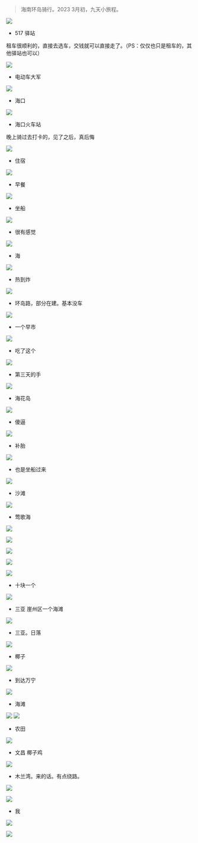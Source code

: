 
> 海南环岛骑行。2023 3月初，九天小旅程。

![](./images/c889819f96f40548d782a2dca43c5c4e.jpeg)


- 517 驿站

租车很顺利的，直接去选车，交钱就可以直接走了。（PS：仅仅也只是租车的，其他驿站也可以）

![](./images/8802bcfeed5a5e86ea448d41ba9dc6f8.jpeg)

- 电动车大军

![](./images/61071e26701fa5ed6a250230601d95f1.jpeg)

- 海口

![](./images/60e54345ee298480b03a2059a7c47743.jpeg)

- 海口火车站

晚上骑过去打卡的，见了之后，真后悔

![](./images/755dd8165206312bad3917c2a2ae2d35.jpeg)

- 住宿

![](./images/8f9d46ea73989ed0da7c000352f12bb5.jpeg)

- 早餐

![](./images/1c720086634b92056619ec0d0437b1f6.jpeg)

- 坐船

![](./images/98de6cd5bebcaba0c3e9e64882353156.jpeg)

- 很有感觉

![](./images/0f387fcf9613713baabcd0bb56e107ce.jpeg)

- 海 

![](./images/c4295442aa9d935b2f07290e0baf4878.jpeg)

- 热到炸

![](./images/8188ec01067e3d5b2e5e15fdb17ee7ac.jpeg)

- 环岛路，部分在建。基本没车

![](./images/bb482cf887d9b4d86950c165003d35b9.jpeg)

- 一个早市

![](./images/8ab84523208e5718344cf70ad737a2df.jpeg)

- 吃了这个

![](./images/c505ff4e230b54967ede3661ec75b0f9.jpeg)

- 第三天的手

![](./images/cba6924f08aae16c8afd22a84dfa5cda.jpeg)

- 海花岛

![](./images/f6aaffbe3683db601afb8ad7b9fa6b89.jpeg)

- 傻逼

![](./images/d7fa96b36c59dafa79f1ffade31e0ac8.jpeg)

- 补胎

![](./images/6249b0134a6338072637ca94540a50ed.jpeg)

- 也是坐船过来

![](./images/a9eb562f2024eaf021f241d24caae0e7.jpeg)

- 沙滩

![](./images/06ab3e4c858da623df264f291af0b7f3.jpeg)

- 莺歌海

![](./images/ac27b320266ed0f09d0b88c64bdcd2f0.jpeg)

![](./images/29c4a12992f84270667235f5e421ee5e.jpeg)

![](./images/263baa087456183534f0ed0d5e6fe370.jpeg)

![](./images/b3373c808633e23a172b4d6b2676840f.jpeg)

![](./images/a38cf615f0a4993de5d133d434ca2184.jpeg)

- 十块一个

![](./images/0af2a5bb2072cec0f56e30829c7ae635.jpeg)

- 三亚 崖州区一个海滩

![](./images/57b022875a272daed9d7fbd730a71d73.jpeg)

- 三亚。日落

![](./images/082456f72d5f691dd34ba580ea00c2ff.jpeg)

- 椰子

![](./images/e4495286de650f33f441291b9d8b9312.jpeg)

- 到达万宁

![](./images/28236ceebb8aabd594ed388fd8f2c856.jpeg)

- 海滩

![](./images/522ff38bdc5c5b3d79daf48bb9817a6e.jpeg)
![](./images/2fa1bdb0e4ccb4635189df0bc86899a3.jpeg)

- 农田

![](./images/da93a60223934dd99bcca779887c3150.jpeg)

- 文昌 椰子鸡

![](./images/a2c29b8290d2ad75e367e21e61458161.jpeg)

- 木兰湾。来的话。有点绕路。

![](./images/e8ff168b2fdbb8cd23e71f146b66e262.jpeg)

![](./images/96a903ec4e1623c3de2e998a2209f74d.jpeg)

- 我

![](./images/19d229992a870aa6deac88665cfa14ad.jpeg)

![](./images/cccdff26f1a1875238d0d75b85613863.jpeg)





